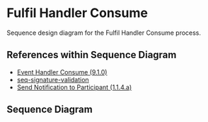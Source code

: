 # Fulfil Handler Consume

Sequence design diagram for the Fulfil Handler Consume process.

## References within Sequence Diagram

* [Event Handler Consume \(9.1.0\)](../../../central-event-processor/9.1.0-event-handler-placeholder.md)
* [seq-signature-validation](../../../central-event-processor/signature-validation.md)
* [Send Notification to Participant \(1.1.4.a\)](../../central-bulk-transfers/notifications/1.1.4.a-send-notification-to-participant.md)

## Sequence Diagram

